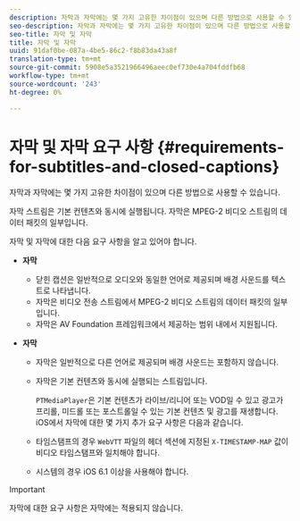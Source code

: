 ```yaml
---
description: 자막과 자막에는 몇 가지 고유한 차이점이 있으며 다른 방법으로 사용할 수 있습니다.
seo-description: 자막과 자막에는 몇 가지 고유한 차이점이 있으며 다른 방법으로 사용할 수 있습니다.
seo-title: 자막 및 자막
title: 자막 및 자막
uuid: 91daf0be-087a-4be5-86c2-f8b83da43a8f
translation-type: tm+mt
source-git-commit: 5908e5a3521966496aeec0ef730e4a704fddfb68
workflow-type: tm+mt
source-wordcount: '243'
ht-degree: 0%

---
```



# 자막 및 자막 요구 사항 {#requirements-for-subtitles-and-closed-captions}

자막과 자막에는 몇 가지 고유한 차이점이 있으며 다른 방법으로 사용할 수 있습니다.

자막 스트림은 기본 컨텐츠와 동시에 실행됩니다. 자막은 MPEG-2 비디오 스트림의 데이터 패킷의 일부입니다.

자막 및 자막에 대한 다음 요구 사항을 알고 있어야 합니다.

* **자막**

   * 닫힌 캡션은 일반적으로 오디오와 동일한 언어로 제공되며 배경 사운드를 텍스트로 나타냅니다.
   * 자막은 비디오 전송 스트림에서 MPEG-2 비디오 스트림의 데이터 패킷의 일부입니다.
   * 자막은 AV Foundation 프레임워크에서 제공하는 범위 내에서 지원됩니다.

* **자막**

   * 자막은 일반적으로 다른 언어로 제공되며 배경 사운드는 포함하지 않습니다.
   * 자막은 기본 컨텐츠와 동시에 실행되는 스트림입니다.

      `PTMediaPlayer`은 기본 컨텐츠가 라이브/리니어 또는 VOD일 수 있고 광고가 프리롤, 미드롤 또는 포스트롤일 수 있는 기본 컨텐츠 및 광고를 재생합니다.
   iOS에서 자막에 대한 몇 가지 추가 요구 사항은 다음과 같습니다.

   * 타임스탬프의 경우 `WebVTT` 파일의 헤더 섹션에 지정된 `X-TIMESTAMP-MAP` 값이 비디오 타임스탬프와 일치해야 합니다.

   * 시스템의 경우 iOS 6.1 이상을 사용해야 합니다.


>[!IMPORTANT]
>
>자막에 대한 요구 사항은 자막에는 적용되지 않습니다.

